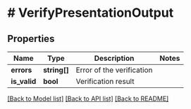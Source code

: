 # # VerifyPresentationOutput

## Properties

Name | Type | Description | Notes
------------ | ------------- | ------------- | -------------
**errors** | **string[]** | Error of the verification |
**is_valid** | **bool** | Verification result |

[[Back to Model list]](../../README.md#models) [[Back to API list]](../../README.md#endpoints) [[Back to README]](../../README.md)

